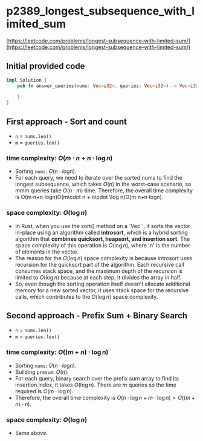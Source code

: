# p2389_longest_subsequence_with_limited_sum
[https://leetcode.com/problems/longest-subsequence-with-limited-sum/](https://leetcode.com/problems/longest-subsequence-with-limited-sum/)

## Initial provided code
```Rust
impl Solution {
    pub fn answer_queries(nums: Vec<i32>, queries: Vec<i32>) -> Vec<i32> {
        
    }
}
```
  
## First approach - Sort and count

- `n` = `nums.len()`
- `m` = `queries.len()`
  
### time complexity: $O(m \cdot n + n \cdot \log n)$
- Sorting `nums`: $O(n \cdot log n)$.
- For each query, we need to iterate over the sorted nums to find the longest subsequence, which takes $O(n)$ in the worst-case scenario, so mmm queries take $O(n \cdot m)$ time.
Therefore, the overall time complexity is O(m⋅n+n⋅log⁡n)O(m\cdot n + n\cdot \log n)O(m⋅n+n⋅logn).

### space complexity: $O(\log n)$

- In Rust, when you use the sort() method on a `Vec<i32>``, it sorts the vector in-place using an algorithm called **introsort**, which is a hybrid sorting algorithm that **combines quicksort, heapsort, and insertion sort**. The space complexity of this operation is $O(\log n)$, where 'n' is the number of elements in the vector.
- The reason for the $O(\log n)$ space complexity is because introsort uses recursion for the quicksort part of the algorithm. Each recursive call consumes stack space, and the maximum depth of the recursion is limited to $O(\log n)$ because at each step, it divides the array in half.
- So, even though the sorting operation itself doesn't allocate additional memory for a new sorted vector, it uses stack space for the recursive calls, which contributes to the $O(\log n)$ space complexity.

## Second approach - Prefix Sum + Binary Search

- `n` = `nums.len()`
- `m` = `queries.len()`
  
### time complexity: $O((m + n) \cdot \log n)$
- Sorting `nums`: $O(n \cdot log n)$.
- Building `presum`: $O(n)$.
- For each query, binary search over the prefix sum array to find its insertion index, it takes $O(\log n)$. There are $m$ queries so the time required is $O(m \cdot \log n)$.
- Therefore, the overall time complexity is $O(n \cdot \log n + m \cdot \log n) = O((m + n) \cdot n)$.

### space complexity: $O(\log n)$

- Same above.

